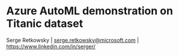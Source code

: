 # Azure AutoML demonstration on Titanic dataset

Serge Retkowsky | serge.retkowsky@microsoft.com | https://www.linkedin.com/in/serger/
